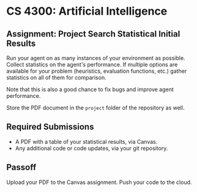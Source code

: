 CS 4300: Artificial Intelligence
===============================================

Assignment: Project Search Statistical Initial Results
------------------------------------------------------

Run your agent on as many instances of your environment as
possible. Collect statistics on the agent's performance.
If multiple options are available for your problem
(heuristics, evaluation functions, etc.) gather statistics
on all of them for comparison.

Note that this is also a good chance to fix bugs and improve 
agent performance.

Store the PDF document in the `project` folder of the repository as well.

Required Submissions
------------------------

- A PDF with a table of your statistical results, via Canvas.
- Any additional code or code updates, via your git repository.

Passoff
-------

Upload your PDF to the Canvas assignment.
Push your code to the cloud.

